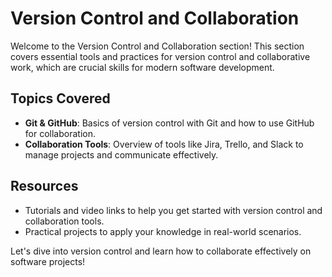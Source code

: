 # Version Control and Collaboration

Welcome to the Version Control and Collaboration section! This section covers essential tools and practices for version control and collaborative work, which are crucial skills for modern software development.

## Topics Covered
- **Git & GitHub**: Basics of version control with Git and how to use GitHub for collaboration.
- **Collaboration Tools**: Overview of tools like Jira, Trello, and Slack to manage projects and communicate effectively.

## Resources
- Tutorials and video links to help you get started with version control and collaboration tools.
- Practical projects to apply your knowledge in real-world scenarios.

Let's dive into version control and learn how to collaborate effectively on software projects!
